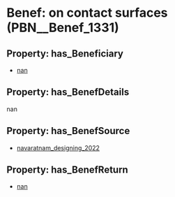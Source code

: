 # Benef: __on contact surfaces__ (PBN__Benef_1331)

## Property: has_Beneficiary

* [nan](../Stakeholder/PBN__Stakeholder_83)

## Property: has_BenefDetails

nan

## Property: has_BenefSource

* [navaratnam_designing_2022](../Article/PBN__Article_282)

## Property: has_BenefReturn

* [nan](../BenefReturn/PBN__BenefReturn_146)

